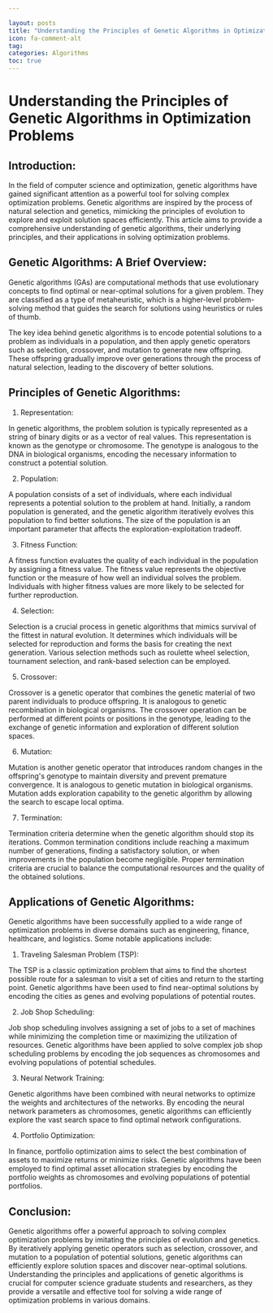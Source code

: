 ```yaml
---

layout: posts
title: "Understanding the Principles of Genetic Algorithms in Optimization Problems"
icon: fa-comment-alt
tag:      
categories: Algorithms
toc: true
---
```




# Understanding the Principles of Genetic Algorithms in Optimization Problems

## Introduction:

In the field of computer science and optimization, genetic algorithms have gained significant attention as a powerful tool for solving complex optimization problems. Genetic algorithms are inspired by the process of natural selection and genetics, mimicking the principles of evolution to explore and exploit solution spaces efficiently. This article aims to provide a comprehensive understanding of genetic algorithms, their underlying principles, and their applications in solving optimization problems.

## Genetic Algorithms: A Brief Overview:

Genetic algorithms (GAs) are computational methods that use evolutionary concepts to find optimal or near-optimal solutions for a given problem. They are classified as a type of metaheuristic, which is a higher-level problem-solving method that guides the search for solutions using heuristics or rules of thumb.

The key idea behind genetic algorithms is to encode potential solutions to a problem as individuals in a population, and then apply genetic operators such as selection, crossover, and mutation to generate new offspring. These offspring gradually improve over generations through the process of natural selection, leading to the discovery of better solutions.

## Principles of Genetic Algorithms:

1. Representation:

In genetic algorithms, the problem solution is typically represented as a string of binary digits or as a vector of real values. This representation is known as the genotype or chromosome. The genotype is analogous to the DNA in biological organisms, encoding the necessary information to construct a potential solution.

2. Population:

A population consists of a set of individuals, where each individual represents a potential solution to the problem at hand. Initially, a random population is generated, and the genetic algorithm iteratively evolves this population to find better solutions. The size of the population is an important parameter that affects the exploration-exploitation tradeoff.

3. Fitness Function:

A fitness function evaluates the quality of each individual in the population by assigning a fitness value. The fitness value represents the objective function or the measure of how well an individual solves the problem. Individuals with higher fitness values are more likely to be selected for further reproduction.

4. Selection:

Selection is a crucial process in genetic algorithms that mimics survival of the fittest in natural evolution. It determines which individuals will be selected for reproduction and forms the basis for creating the next generation. Various selection methods such as roulette wheel selection, tournament selection, and rank-based selection can be employed.

5. Crossover:

Crossover is a genetic operator that combines the genetic material of two parent individuals to produce offspring. It is analogous to genetic recombination in biological organisms. The crossover operation can be performed at different points or positions in the genotype, leading to the exchange of genetic information and exploration of different solution spaces.

6. Mutation:

Mutation is another genetic operator that introduces random changes in the offspring's genotype to maintain diversity and prevent premature convergence. It is analogous to genetic mutation in biological organisms. Mutation adds exploration capability to the genetic algorithm by allowing the search to escape local optima.

7. Termination:

Termination criteria determine when the genetic algorithm should stop its iterations. Common termination conditions include reaching a maximum number of generations, finding a satisfactory solution, or when improvements in the population become negligible. Proper termination criteria are crucial to balance the computational resources and the quality of the obtained solutions.

## Applications of Genetic Algorithms:

Genetic algorithms have been successfully applied to a wide range of optimization problems in diverse domains such as engineering, finance, healthcare, and logistics. Some notable applications include:

1. Traveling Salesman Problem (TSP):

The TSP is a classic optimization problem that aims to find the shortest possible route for a salesman to visit a set of cities and return to the starting point. Genetic algorithms have been used to find near-optimal solutions by encoding the cities as genes and evolving populations of potential routes.

2. Job Shop Scheduling:

Job shop scheduling involves assigning a set of jobs to a set of machines while minimizing the completion time or maximizing the utilization of resources. Genetic algorithms have been applied to solve complex job shop scheduling problems by encoding the job sequences as chromosomes and evolving populations of potential schedules.

3. Neural Network Training:

Genetic algorithms have been combined with neural networks to optimize the weights and architectures of the networks. By encoding the neural network parameters as chromosomes, genetic algorithms can efficiently explore the vast search space to find optimal network configurations.

4. Portfolio Optimization:

In finance, portfolio optimization aims to select the best combination of assets to maximize returns or minimize risks. Genetic algorithms have been employed to find optimal asset allocation strategies by encoding the portfolio weights as chromosomes and evolving populations of potential portfolios.

## Conclusion:

Genetic algorithms offer a powerful approach to solving complex optimization problems by imitating the principles of evolution and genetics. By iteratively applying genetic operators such as selection, crossover, and mutation to a population of potential solutions, genetic algorithms can efficiently explore solution spaces and discover near-optimal solutions. Understanding the principles and applications of genetic algorithms is crucial for computer science graduate students and researchers, as they provide a versatile and effective tool for solving a wide range of optimization problems in various domains.